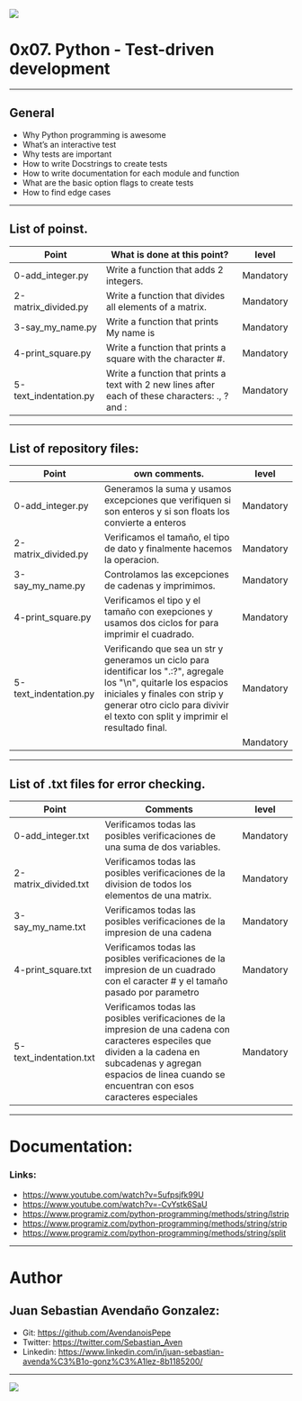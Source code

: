 ![](https://blog.educacionit.com/wp-content/uploads/2018/09/2-01-750x410.jpg)

# 0x07. Python - Test-driven development

------------

## General
- Why Python programming is awesome
- What’s an interactive test
- Why tests are important
- How to write Docstrings to create tests
- How to write documentation for each module and function
- What are the basic option flags to create tests
- How to find edge cases

------------

## List of poinst.

|  Point | What is done at this point? | level |
| ------------ | ------------ | ------------ |
| 0-add_integer.py | Write a function that adds 2 integers. | Mandatory |
| 2-matrix_divided.py | Write a function that divides all elements of a matrix. | Mandatory |
| 3-say_my_name.py | Write a function that prints My name is <first name> <last name> | Mandatory |
| 4-print_square.py | Write a function that prints a square with the character #. | Mandatory |
| 5-text_indentation.py | Write a function that prints a text with 2 new lines after each of these characters: ., ? and : | Mandatory |

------------

## List of repository files:

|  Point | own comments.  | level |
| ------------ | ------------ | ------------ |
| 0-add_integer.py | Generamos la suma y usamos excepciones que verifiquen si son enteros y si son floats los convierte a enteros | Mandatory |
| 2-matrix_divided.py |  Verificamos el tamaño, el tipo de dato y finalmente hacemos la operacion.| Mandatory |
| 3-say_my_name.py  | Controlamos las excepciones de cadenas y imprimimos. | Mandatory |
| 4-print_square.py | Verificamos el tipo y el tamaño con exepciones y usamos dos ciclos for para imprimir el cuadrado. | Mandatory |
| 5-text_indentation.py | Verificando que sea un str y generamos un ciclo para identificar los ".:?", agregale los "\n", quitarle los espacios iniciales y finales con strip y generar otro ciclo para divivir el texto con split y imprimir el resultado final. | Mandatory |
|  |  | Mandatory |

------------

## List of .txt files for error checking.

| Point  | Comments | level |
| ------------ | ------------ | ------------ |
| 0-add_integer.txt | Verificamos todas las posibles verificaciones de una suma de dos variables. | Mandatory |
| 2-matrix_divided.txt | Verificamos todas las posibles verificaciones de la division de todos los elementos de una matrix. | Mandatory |
| 3-say_my_name.txt | Verificamos todas las posibles verificaciones de la impresion de una cadena | Mandatory |
| 4-print_square.txt | Verificamos todas las posibles verificaciones de la impresion de un cuadrado con el caracter # y el tamaño pasado por parametro | Mandatory |
| 5-text_indentation.txt | Verificamos todas las posibles verificaciones de la impresion de una cadena con caracteres especiles que dividen a la cadena en subcadenas y agregan espacios de linea cuando se encuentran con esos caracteres especiales | Mandatory |

------------

# Documentation:
### Links:

- https://www.youtube.com/watch?v=5ufpsjfk99U
- https://www.youtube.com/watch?v=-CvYstk6SaU
- https://www.programiz.com/python-programming/methods/string/lstrip
- https://www.programiz.com/python-programming/methods/string/strip
- https://www.programiz.com/python-programming/methods/string/split

------------

# Author


## Juan Sebastian Avendaño Gonzalez:
- Git: https://github.com/AvendanoisPepe
- Twitter: https://twitter.com/Sebastian_Aven
- Linkedin: https://www.linkedin.com/in/juan-sebastian-avenda%C3%B1o-gonz%C3%A1lez-8b1185200/


------------


![](https://scontent.fbog4-1.fna.fbcdn.net/v/t39.30808-6/271153206_3074657909465585_6907762404450913633_n.jpg?_nc_cat=105&_nc_rgb565=1&ccb=1-5&_nc_sid=730e14&_nc_ohc=Wm9imN7mxqAAX_DgRTy&_nc_ht=scontent.fbog4-1.fna&oh=00_AT9bMuywrpnZKR3yaTAPu-lqwQ0uJpFTGIYQPM2wabvWlg&oe=61EB1180)